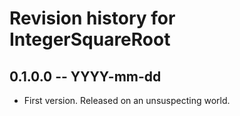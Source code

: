 # Revision history for IntegerSquareRoot

## 0.1.0.0 -- YYYY-mm-dd

* First version. Released on an unsuspecting world.
